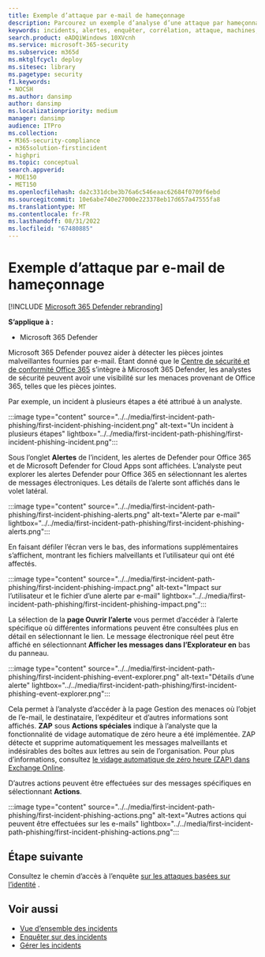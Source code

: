 ```yaml
---
title: Exemple d’attaque par e-mail de hameçonnage
description: Parcourez un exemple d’analyse d’une attaque par hameçonnage.
keywords: incidents, alertes, enquêter, corrélation, attaque, machines, appareils, utilisateurs, identités, identité, boîte de réception, e-mail, 365, microsoft, m365
search.product: eADQiWindows 10XVcnh
ms.service: microsoft-365-security
ms.subservice: m365d
ms.mktglfcycl: deploy
ms.sitesec: library
ms.pagetype: security
f1.keywords:
- NOCSH
ms.author: dansimp
author: dansimp
ms.localizationpriority: medium
manager: dansimp
audience: ITPro
ms.collection:
- M365-security-compliance
- m365solution-firstincident
- highpri
ms.topic: conceptual
search.appverid:
- MOE150
- MET150
ms.openlocfilehash: da2c331dcbe3b76a6c546eaac62684f0709f6ebd
ms.sourcegitcommit: 10e6abe740e27000e223378eb17d657a47555fa8
ms.translationtype: MT
ms.contentlocale: fr-FR
ms.lasthandoff: 08/31/2022
ms.locfileid: "67480885"
---
```

# <a name="example-of-a-phishing-email-attack"></a>Exemple d’attaque par e-mail de hameçonnage

[!INCLUDE [Microsoft 365 Defender rebranding](../includes/microsoft-defender.md)]

**S’applique à :**
- Microsoft 365 Defender

Microsoft 365 Defender pouvez aider à détecter les pièces jointes malveillantes fournies par e-mail. Étant donné que le [Centre de sécurité et de conformité Office 365](https://protection.office.com/) s’intègre à Microsoft 365 Defender, les analystes de sécurité peuvent avoir une visibilité sur les menaces provenant de Office 365, telles que les pièces jointes.

Par exemple, un incident à plusieurs étapes a été attribué à un analyste.
 
:::image type="content" source="../../media/first-incident-path-phishing/first-incident-phishing-incident.png" alt-text="Un incident à plusieurs étapes" lightbox="../../media/first-incident-path-phishing/first-incident-phishing-incident.png":::

Sous l’onglet **Alertes** de l’incident, les alertes de Defender pour Office 365 et de Microsoft Defender for Cloud Apps sont affichées. L’analyste peut explorer les alertes Defender pour Office 365 en sélectionnant les alertes de messages électroniques. Les détails de l’alerte sont affichés dans le volet latéral.

:::image type="content" source="../../media/first-incident-path-phishing/first-incident-phishing-alerts.png" alt-text="Alerte par e-mail" lightbox="../../media/first-incident-path-phishing/first-incident-phishing-alerts.png":::
 
En faisant défiler l’écran vers le bas, des informations supplémentaires s’affichent, montrant les fichiers malveillants et l’utilisateur qui ont été affectés.

:::image type="content" source="../../media/first-incident-path-phishing/first-incident-phishing-impact.png" alt-text="Impact sur l’utilisateur et le fichier d’une alerte par e-mail" lightbox="../../media/first-incident-path-phishing/first-incident-phishing-impact.png":::
  
La sélection de la **page Ouvrir l’alerte** vous permet d’accéder à l’alerte spécifique où différentes informations peuvent être consultées plus en détail en sélectionnant le lien. Le message électronique réel peut être affiché en sélectionnant **Afficher les messages dans l’Explorateur en** bas du panneau.
 
:::image type="content" source="../../media/first-incident-path-phishing/first-incident-phishing-event-explorer.png" alt-text="Détails d’une alerte" lightbox="../../media/first-incident-path-phishing/first-incident-phishing-event-explorer.png"::: 

Cela permet à l’analyste d’accéder à la page Gestion des menaces où l’objet de l’e-mail, le destinataire, l’expéditeur et d’autres informations sont affichés. **ZAP** sous **Actions spéciales** indique à l’analyste que la fonctionnalité de vidage automatique de zéro heure a été implémentée. ZAP détecte et supprime automatiquement les messages malveillants et indésirables des boîtes aux lettres au sein de l’organisation. Pour plus d’informations, consultez [le vidage automatique de zéro heure (ZAP) dans Exchange Online](../office-365-security/zero-hour-auto-purge.md).

D’autres actions peuvent être effectuées sur des messages spécifiques en sélectionnant **Actions**. 
 
:::image type="content" source="../../media/first-incident-path-phishing/first-incident-phishing-actions.png" alt-text="Autres actions qui peuvent être effectuées sur les e-mails" lightbox="../../media/first-incident-path-phishing/first-incident-phishing-actions.png"::: 

## <a name="next-step"></a>Étape suivante

Consultez le chemin d’accès à l’enquête [sur les attaques basées sur l’identité](first-incident-path-identity.md) .

## <a name="see-also"></a>Voir aussi

- [Vue d’ensemble des incidents](incidents-overview.md)
- [Enquêter sur des incidents](investigate-incidents.md)
- [Gérer les incidents](manage-incidents.md)
